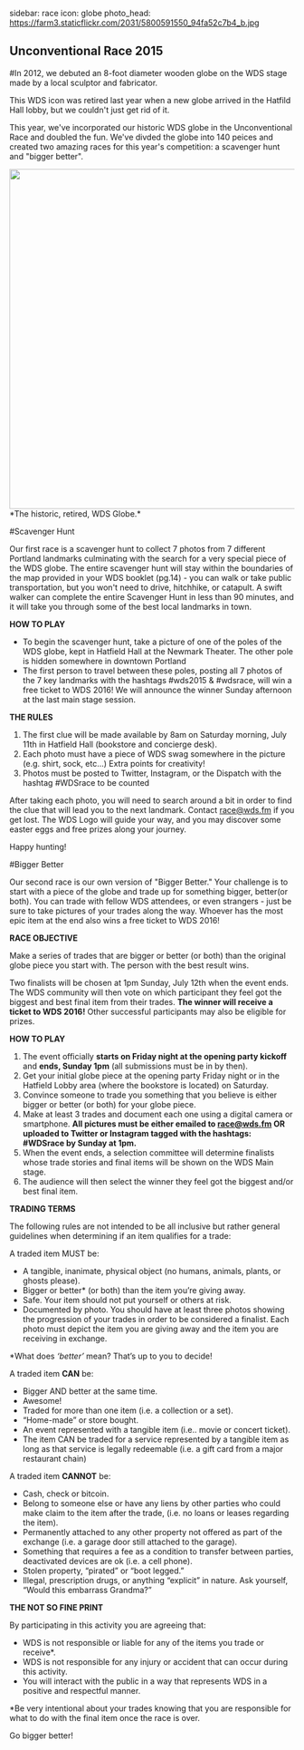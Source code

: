 sidebar: race
icon: globe
photo_head: https://farm3.staticflickr.com/2031/5800591550_94fa52c7b4_b.jpg

## Unconventional Race 2015

#In 2012, we debuted an 8-foot diameter wooden globe on the WDS stage made by a local sculptor and fabricator. 

This WDS icon was retired last year when a new globe arrived in the Hatfild Hall lobby, but we couldn't just get rid of it. 

This year, we've incorporated our historic WDS globe in the Unconventional Race and doubled the fun. We've divded the globe into 140 peices and created two amazing races for this year's competition: a scavenger hunt and "bigger better". 

<img src="http://gdurl.com/BluA" width="600" />
*The historic, retired, WDS Globe.*

<div class="zig-zags_blue"></div>

#Scavenger Hunt

<a name="scavenger-hunt"></a>

Our first race is a scavenger hunt to collect 7 photos from 7 different Portland landmarks culminating with the search for a very special piece of the WDS globe. The entire scavenger hunt will stay within the boundaries of the map provided in your WDS booklet (pg.14) - you can walk or take public transportation, but you won't need to drive, hitchhike, or catapult. A swift walker can complete the entire Scavenger Hunt in less than 90 minutes, and it will take you through some of the best local landmarks in town.

<b>HOW TO PLAY</b>

- To begin the scavenger hunt, take a picture of one of the poles of the WDS globe, kept in Hatfield Hall at the Newmark Theater. The other pole is hidden somewhere in downtown Portland
- The first person to travel between these poles, posting all 7 photos of the 7 key landmarks with the hashtags #wds2015 & #wdsrace, will win a free ticket to WDS 2016! We will announce the winner Sunday afternoon at the last main stage session.

<b>THE RULES</b>

1.  The first clue will be made available by 8am on Saturday morning, July 11th in Hatfield Hall (bookstore and concierge desk). 
2.  Each photo must have a piece of WDS swag somewhere in the picture (e.g. shirt, sock, etc...) Extra points for creativity!
3.  Photos must be posted to Twitter, Instagram, or the Dispatch with the hashtag #WDSrace to be counted

After taking each photo, you will need to search around a bit in order to find the clue that will lead you to the next landmark. Contact <a href="mailto:race@wds.fm" target="_top">race@wds.fm</a> if you get lost. The WDS Logo will guide your way, and you may discover some easter eggs and free prizes along your journey.

Happy hunting!

<div class="zig-zags_blue"></div>

#Bigger Better

<a name="bigger-better"></a>

Our second race is our own version of "Bigger Better." Your challenge is to start with a piece of the globe and trade up for something bigger, better(or both). You can trade with fellow WDS attendees, or even strangers - just be sure to take pictures of your trades along the way. Whoever has the most epic item at the end also wins a free ticket to WDS 2016!

<b>RACE OBJECTIVE</b>

Make a series of trades that are bigger or better (or both) than the original globe piece you start with. The person with the best result wins.

Two finalists will be chosen at 1pm Sunday, July 12th when the event ends. The WDS community will then vote on which participant they feel got the biggest and best final item from their trades. <b>The winner will receive a ticket to WDS 2016!</b> Other successful participants may also be eligible for prizes.

<b>HOW TO PLAY</b>

1. The event officially <b>starts on Friday night at the opening party kickoff</b> and <b>ends, Sunday 1pm</b> (all submissions must be in by then). 
&nbsp;
2. Get your initial globe piece at the opening party Friday night or in the Hatfield Lobby area (where the bookstore is located) on Saturday.
&nbsp;
3. Convince someone to trade you something that you believe is either bigger or better (or both) for your globe piece. 
&nbsp;
4. Make at least 3 trades and document each one using a digital camera or smartphone. <b>All pictures must be either emailed to <a href="mailto:race@wds.fm" target="_top">race@wds.fm</a> OR uploaded to Twitter or Instagram tagged with the hashtags: #WDSrace by Sunday at 1pm.</b>
&nbsp;
5. When the event ends, a selection committee will determine finalists whose trade stories and final items will be shown on the WDS Main stage.
&nbsp;
6. The audience will then select the winner they feel got the biggest and/or best final item.

<b>TRADING TERMS</b> 

The following rules are not intended to be all inclusive but rather general guidelines when determining if an item qualifies for a trade:

A traded item MUST be:
- A tangible, inanimate, physical object (no humans, animals, plants, or ghosts please).
- Bigger or better* (or both) than the item you’re giving away.
- Safe. Your item should not put yourself or others at risk. 
- Documented by photo. You should have at least three photos showing the progression of your trades in order to be considered a finalist. Each photo must depict the item you are giving away and the item you are receiving in exchange. 

*What does <i>‘better’</i> mean? That’s up to you to decide!

A traded item <b>CAN</b> be: 
- Bigger AND better at the same time.
- Awesome!
- Traded for more than one item (i.e. a collection or a set).
- “Home-made” or store bought.
- An event represented with a tangible item (i.e.. movie or concert ticket).
- The item CAN be traded for a service represented by a tangible item as long as that service is legally redeemable (i.e. a gift card from a major restaurant chain)

A traded item <b>CANNOT</b> be:
- Cash, check or bitcoin.
- Belong to someone else or have any liens by other parties who could make claim to the item after the trade, (i.e. no loans or leases regarding the item).
- Permanently attached to any other property not offered as part of the exchange (i.e. a garage door still attached to the garage).
- Something that requires a fee as a condition to transfer between parties, deactivated devices are ok (i.e. a cell phone).
- Stolen property, “pirated” or “boot legged.”
- Illegal, prescription drugs, or anything “explicit” in nature. Ask yourself, “Would this embarrass Grandma?”

<b>THE NOT SO FINE PRINT</b>

By participating in this activity you are agreeing that:
- WDS is not responsible or liable for any of the items you trade or receive*.
- WDS is not responsible for any injury or accident that can occur during this activity. 
- You will interact with the public in a way that represents WDS in a positive and respectful manner.

*Be very intentional about your trades knowing that you are responsible for what to do with the final item once the race is over.

Go bigger better! 

<div class="zig-zags_blue"></div>

